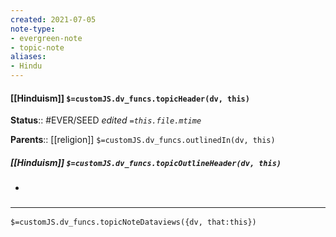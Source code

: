 ```yaml
---
created: 2021-07-05
note-type: 
- evergreen-note
- topic-note
aliases:
- Hindu
---
```

 
#### [[Hinduism]] `$=customJS.dv_funcs.topicHeader(dv, this)`

**Status**::  #EVER/SEED
*edited `=this.file.mtime`*

**Parents**:: [[religion]]
`$=customJS.dv_funcs.outlinedIn(dv, this)`

##### [[Hinduism]] `$=customJS.dv_funcs.topicOutlineHeader(dv, this)`
- 

### <hr class="dataviews"/>

`$=customJS.dv_funcs.topicNoteDataviews({dv, that:this})`